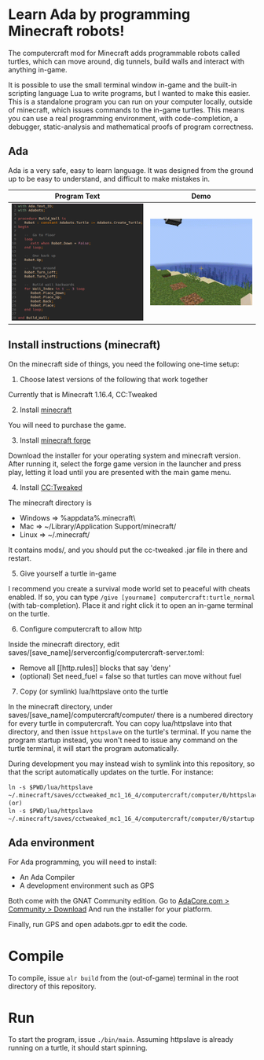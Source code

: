 # Learn Ada by programming Minecraft robots!

The computercraft mod for Minecraft adds programmable robots called turtles,
which can move around, dig tunnels, build walls and interact with anything in-game.

It is possible to use the small terminal window in-game and the built-in scripting
language Lua to write programs, but I wanted to make this easier. This is a standalone
program you can run on your computer locally, outside of minecraft, which issues commands
to the in-game turtles. This means you can use a real programming environment, with
code-completion, a debugger, static-analysis and mathematical proofs of program correctness.

## Ada

Ada is a very safe, easy to learn language. It was designed from the ground up to be easy
to understand, and difficult to make mistakes in.

Program Text               |  Demo
:-------------------------:|:-------------------------:
![](demo/build_wall_program.png)  |  ![](demo/small_gif.gif)

## Install instructions (minecraft)

On the minecraft side of things, you need the following one-time setup:

1) Choose latest versions of the following that work together

Currently that is Minecraft 1.16.4, CC:Tweaked 

2) Install [minecraft](https://minecraft.net/)

You will need to purchase the game.

3) Install [minecraft forge](https://files.minecraftforge.net/net/minecraftforge/forge/)

Download the installer for your operating system and minecraft version. After running it,
select the forge game version in the launcher and press play, letting it load until you
are presented with the main game menu.

4) Install [CC:Tweaked](https://www.curseforge.com/minecraft/mc-mods/cc-tweaked)

The minecraft directory is 

- Windows => %appdata%\.minecraft\
- Mac     => ~/Library/Application Support/minecraft/
- Linux   => ~/.minecraft/

It contains mods/, and you should put the cc-tweaked .jar file in there and restart.

5) Give yourself a turtle in-game

I recommend you create a survival mode world set to peaceful with cheats enabled. If so,
you can type `/give [yourname] computercraft:turtle_normal` (with tab-completion). Place it
and right click it to open an in-game terminal on the turtle.

6) Configure computercraft to allow http

Inside the minecraft directory, edit saves/[save_name]/serverconfig/computercraft-server.toml:

- Remove all [[http.rules]] blocks that say 'deny'
- (optional) Set need_fuel = false so that turtles can move without fuel

7) Copy (or symlink) lua/httpslave onto the turtle

In the minecraft directory, under saves/[save_name]/computercraft/computer/ there is a numbered
directory for every turtle in computercraft. You can copy lua/httpslave into that directory,
and then issue `httpslave` on the turtle's terminal. If you name the program startup instead,
you won't need to issue any command on the turtle terminal, it will start the program automatically.

During development you may instead wish to symlink into this repository, so that the script
automatically updates on the turtle. For instance:

```
ln -s $PWD/lua/httpslave ~/.minecraft/saves/cctweaked_mc1_16_4/computercraft/computer/0/httpslave
(or)
ln -s $PWD/lua/httpslave ~/.minecraft/saves/cctweaked_mc1_16_4/computercraft/computer/0/startup
```

## Ada environment

For Ada programming, you will need to install:

- An Ada Compiler
- A development environment such as GPS

Both come with the GNAT Community edition.
Go to [AdaCore.com > Community > Download](https://www.adacore.com/download)
And run the installer for your platform.

Finally, run GPS and open adabots.gpr to edit the code.

# Compile

To compile, issue `alr build` from the (out-of-game) terminal in the root directory of this repository.

# Run

To start the program, issue `./bin/main`. Assuming httpslave is already running on a turtle,
it should start spinning.

